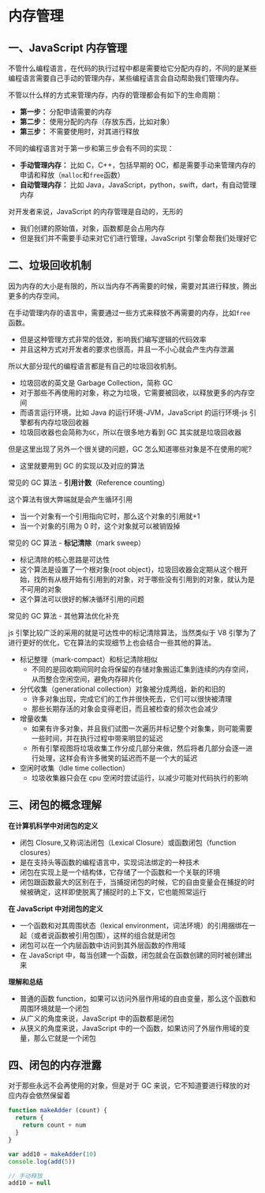 # 内存管理

## 一、JavaScript 内存管理

不管什么编程语言，在代码的执行过程中都是需要给它分配内存的，不同的是某些编程语言需要自己手动的管理内存，某些编程语言会自动帮助我们管理内存。

不管以什么样的方式来管理内存，内存的管理都会有如下的生命周期：

- **第一步：** 分配申请需要的内存
- **第二步：** 使用分配的内存（存放东西，比如对象）
- **第三步：** 不需要使用时，对其进行释放

不同的编程语言对于第一步和第三步会有不同的实现：

- **手动管理内存：** 比如 C，C++，包括早期的 OC，都是需要手动来管理内存的申请和释放（`malloc`和`free`函数）
- **自动管理内存：** 比如 Java，JavaScript，python，swift，dart，有自动管理内存

对开发者来说，JavaScript 的内存管理是自动的，无形的

- 我们创建的原始值，对象，函数都是会占用内存
- 但是我们并不需要手动来对它们进行管理，JavaScript 引擎会帮我们处理好它

## 二、垃圾回收机制

因为内存的大小是有限的，所以当内存不再需要的时候，需要对其进行释放，腾出更多的内存空间。

在手动管理内存的语言中，需要通过一些方式来释放不再需要的内存，比如`free`函数。

- 但是这种管理方式非常的低效，影响我们编写逻辑的代码效率
- 并且这种方式对开发者的要求也很高，并且一不小心就会产生内存泄漏

所以大部分现代的编程语言都是有自己的垃圾回收机制。

- 垃圾回收的英文是 Garbage Collection，简称 GC
- 对于那些不再使用的对象，称之为垃圾，它需要被回收，以释放更多的内存空间
- 而语言运行环境，比如 Java 的运行环境-JVM，JavaScript 的运行环境-js 引擎都有内存垃圾回收器
- 垃圾回收器也会简称为`GC`，所以在很多地方看到 GC 其实就是垃圾回收器

但是这里出现了另外一个很关键的问题，GC 怎么知道哪些对象是不在使用的呢?

- 这里就要用到 GC 的实现以及对应的算法

常见的 GC 算法 - **引用计数**（Reference counting）

这个算法有很大弊端就是会产生循环引用

- 当一个对象有一个引用指向它时，那么这个对象的引用就+1
- 当一个对象的引用为 0 时，这个对象就可以被销毁掉

常见的 GC 算法 - **标记清除**（mark sweep）

- 标记清除的核心思路是可达性
- 这个算法是设置了一个根对象{root object}，垃圾回收器会定期从这个根开始，找所有从根开始有引用到的对象，对于哪些没有引用到的对象，就认为是不可用的对象
- 这个算法可以很好的解决循环引用的问题

常见的 GC 算法 - 其他算法优化补充

js 引擎比较广泛的采用的就是可达性中的标记清除算法，当然类似于 V8 引擎为了进行更好的优化，它在算法的实现细节上也会结合一些其他的算法。

- 标记整理（mark-compact）和标记清除相似
  - 不同的是回收期间同时会将保留的存储对象搬运汇集到连续的内存空间，从而整合空闲空间，避免内存碎片化
- 分代收集（generational collection）对象被分成两组，新的和旧的
  - 许多对象出现，完成它们的工作并很快死去，它们可以很快被清理
  - 那些长期存活的对象会变得老旧，而且被检查的频次也会减少
- 增量收集
  - 如果有许多对象，并且我们试图一次遍历并标记整个对象集，则可能需要一些时间，并在执行过程中带来明显的延迟
  - 所有引擎视图将垃圾收集工作分成几部分来做，然后将者几部分会逐一进行处理，这样会有许多微笑的延迟而不是一个大的延迟
- 空闲时收集（ldle time collection）
  - 垃圾收集器只会在 cpu 空闲时尝试运行，以减少可能对代码执行的影响

## 三、闭包的概念理解

**在计算机科学中对闭包的定义**

- 闭包 Closure,又称词法闭包（Lexical Closure）或函数闭包（function closures）
- 是在支持头等函数的编程语言中，实现词法绑定的一种技术
- 闭包在实现上是一个结构体，它存储了一个函数和一个关联的环境
- 闭包跟函数最大的区别在于，当捕捉闭包的时候，它的自由变量会在捕捉的时候被确定，这样即使脱离了捕捉时的上下文，它也能照常运行

**在 JavaScript 中对闭包的定义**

- 一个函数和对其周围状态（lexical environment，词法环境）的引用捆绑在一起（或者说函数被引用包围），这样的组合就是闭包
- 闭包可以在一个内层函数中访问到其外层函数的作用域
- 在 JavaScript 中，每当创建一个函数，闭包就会在函数创建的同时被创建出来

**理解和总结**

- 普通的函数 function，如果可以访问外层作用域的自由变量，那么这个函数和周围环境就是一个闭包
- 从广义的角度来说，JavaScript 中的函数都是闭包
- 从狭义的角度来说，JavaScript 中的一个函数，如果访问了外层作用域的变量，那么它就是一个闭包

## 四、闭包的内存泄露

对于那些永远不会再使用的对象，但是对于 GC 来说，它不知道要进行释放的对应内存会依然保留着

```javascript
function makeAdder (count) {
  return {
    return count + num
  }
}

var add10 = makeAdder(10)
console.log(add(5))

// 手动释放
add10 = null
```

